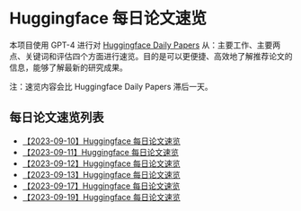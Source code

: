 # Huggingface 每日论文速览

本项目使用 GPT-4 进行对 [Huggingface Daily Papers](https://huggingface.co/papers) 从：主要工作、主要两点、关键词和评估四个方面进行速览。目的是可以更便捷、高效地了解推荐论文的信息，能够了解最新的研究成果。

注：速览内容会比 Huggingface Daily Papers 滞后一天。

## 每日论文速览列表

- [【2023-09-10】Huggingface 每日论文速览](./20230910-hf-daily-papers.md)
- [【2023-09-11】Huggingface 每日论文速览](./20230911-hf-daily-papers.md)
- [【2023-09-12】Huggingface 每日论文速览](./20230912-hf-daily-papers.md)
- [【2023-09-13】Huggingface 每日论文速览](./20230913-hf-daily-papers.md)
- [【2023-09-17】Huggingface 每日论文速览](./20230917-hf-daily-papers.md)
- [【2023-09-19】Huggingface 每日论文速览](./20230919-hf-daily-papers.md)